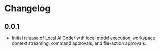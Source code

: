# Changelog

## 0.0.1
- Initial release of Local Ai Coder with local model execution, workspace context streaming, command approvals, and
  file-action approvals.

